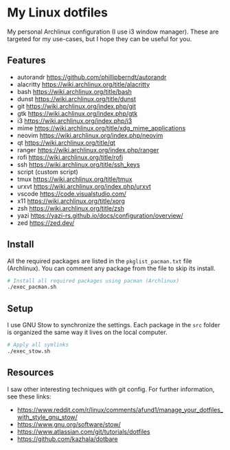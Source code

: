 # My Linux dotfiles

My personal Archlinux configuration (I use i3 window manager).
These are targeted for my use-cases, but I hope they can be useful for you.

## Features

- autorandr <https://github.com/phillipberndt/autorandr>
- alacritty <https://wiki.archlinux.org/title/alacritty>
- bash <https://wiki.archlinux.org/title/bash>
- dunst <https://wiki.archlinux.org/title/dunst>
- git <https://wiki.archlinux.org/index.php/git>
- gtk <https://wiki.achlinux.org/index.php/gtk>
- i3 <https://wiki.archlinux.org/index.php/i3>
- mime <https://wiki.archlinux.org/title/xdg_mime_applications>
- neovim <https://wiki.archlinux.org/index.php/neovim>
- qt <https://wiki.archlinux.org/title/qt>
- ranger <https://wiki.archlinux.org/index.php/ranger>
- rofi <https://wiki.archlinux.org/title/rofi>
- ssh <https://wiki.archlinux.org/title/ssh_keys>
- script (custom script)
- tmux <https://wiki.archlinux.org/title/tmux>
- urxvt <https://wiki.archlinux.org/index.php/urxvt>
- vscode <https://code.visualstudio.com/>
- x11 <https://wiki.archlinux.org/title/xorg>
- zsh <https://wiki.archlinux.org/title/zsh>
- yazi <https://yazi-rs.github.io/docs/configuration/overview/>
- zed <https://zed.dev/>

## Install

All the required packages are listed in the `pkglist_pacman.txt` file (Archlinux).
You can comment any package from the file to skip its install.

```bash
# Install all required packages using pacman (Archlinux)
./exec_pacman.sh
```

## Setup

I use GNU Stow to synchronize the settings.
Each package in the `src` folder is organized the same way it lives on the local computer.

```bash
# Apply all symlinks
./exec_stow.sh
```

## Resources

I saw other interesting techniques with git config. For further information, see these links:

- <https://www.reddit.com/r/linux/comments/afund1/manage_your_dotfiles_with_style_gnu_stow/>
- <https://www.gnu.org/software/stow/>
- <https://www.atlassian.com/git/tutorials/dotfiles>
- <https://github.com/kazhala/dotbare>
